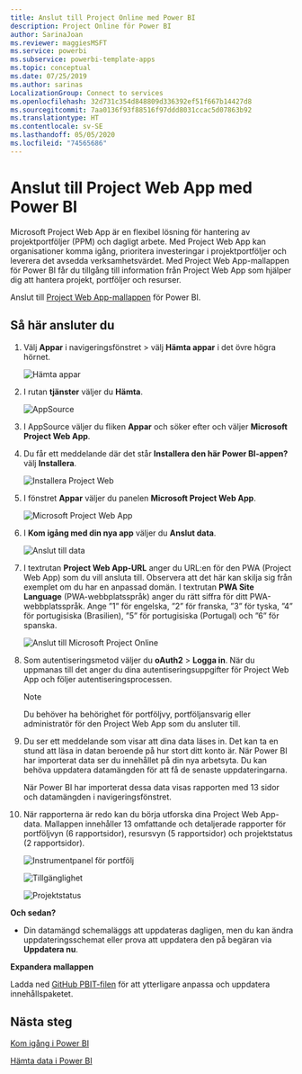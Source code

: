 ```yaml
---
title: Anslut till Project Online med Power BI
description: Project Online för Power BI
author: SarinaJoan
ms.reviewer: maggiesMSFT
ms.service: powerbi
ms.subservice: powerbi-template-apps
ms.topic: conceptual
ms.date: 07/25/2019
ms.author: sarinas
LocalizationGroup: Connect to services
ms.openlocfilehash: 32d731c354d848809d336392ef51f667b14427d8
ms.sourcegitcommit: 7aa0136f93f88516f97ddd8031ccac5d07863b92
ms.translationtype: HT
ms.contentlocale: sv-SE
ms.lasthandoff: 05/05/2020
ms.locfileid: "74565686"
---
```

# <a name="connect-to-project-web-app-with-power-bi"></a>Anslut till Project Web App med Power BI
Microsoft Project Web App är en flexibel lösning för hantering av projektportföljer (PPM) och dagligt arbete. Med Project Web App kan organisationer komma igång, prioritera investeringar i projektportföljer och leverera det avsedda verksamhetsvärdet. Med Project Web App-mallappen för Power BI får du tillgång till information från Project Web App som hjälper dig att hantera projekt, portföljer och resurser.

Anslut till [Project Web App-mallappen](https://appsource.microsoft.com/product/power-bi/pbi_msprojectonline.pbi-microsoftprojectwebapp) för Power BI.

## <a name="how-to-connect"></a>Så här ansluter du

1. Välj **Appar** i navigeringsfönstret > välj **Hämta appar** i det övre högra hörnet.

    ![Hämta appar](media/service-connect-to-project-online/GetApps.png)

2. I rutan **tjänster** väljer du **Hämta**.
   
   ![AppSource](media/service-connect-to-project-online/AppSource.png)
3. I AppSource väljer du fliken **Appar** och söker efter och väljer **Microsoft Project Web App**.
   
4. Du får ett meddelande där det står **Installera den här Power BI-appen?** välj **Installera**. 

   ![Installera Project Web](media/service-connect-to-project-online/ProjectTile.png)
5. I fönstret **Appar** väljer du panelen **Microsoft Project Web App**. 
   
   ![Microsoft Project Web App](media/service-connect-to-project-online/getstarted.png)
6. I **Kom igång med din nya app** väljer du **Anslut data**.
   
   ![Anslut till data](media/service-connect-to-project-online/mproject.png)
7. I textrutan **Project Web App-URL** anger du URL:en för den PWA (Project Web App) som du vill ansluta till.  Observera att det här kan skilja sig från exemplet om du har en anpassad domän. I textrutan **PWA Site Language** (PWA-webbplatsspråk) anger du rätt siffra för ditt PWA-webbplatsspråk. Ange ”1” för engelska, ”2” för franska, ”3” för tyska, ”4” för portugisiska (Brasilien), ”5” för portugisiska (Portugal) och ”6” för spanska. 
   
   ![Anslut till Microsoft Project Online](media/service-connect-to-project-online/params.png)
8. Som autentiseringsmetod väljer du **oAuth2** \> **Logga in**. När du uppmanas till det anger du dina autentiseringsuppgifter för Project Web App och följer autentiseringsprocessen.

    > [!NOTE]
    > Du behöver ha behörighet för portföljvy, portföljansvarig eller administratör för den Project Web App som du ansluter till.

9. Du ser ett meddelande som visar att dina data läses in. Det kan ta en stund att läsa in datan beroende på hur stort ditt konto är. När Power BI har importerat data ser du innehållet på din nya arbetsyta. Du kan behöva uppdatera datamängden för att få de senaste uppdateringarna. 

    När Power BI har importerat dessa data visas rapporten med 13 sidor och datamängden i navigeringsfönstret. 

10. När rapporterna är redo kan du börja utforska dina Project Web App-data. Mallappen innehåller 13 omfattande och detaljerade rapporter för portföljvyn (6 rapportsidor), resursvyn (5 rapportsidor) och projektstatus (2 rapportsidor). 

    ![Instrumentpanel för portfölj](media/service-connect-to-project-online/report1.png)
   
    ![Tillgänglighet](media/service-connect-to-project-online/report3.png)
   
    ![Projektstatus](media/service-connect-to-project-online/report2.png)

**Och sedan?**

* Din datamängd schemaläggs att uppdateras dagligen, men du kan ändra uppdateringsschemat eller prova att uppdatera den på begäran via **Uppdatera nu**.

**Expandera mallappen**

Ladda ned [GitHub PBIT-filen](https://github.com/OfficeDev/Project-Power-BI-Content-Packs) för att ytterligare anpassa och uppdatera innehållspaketet.

## <a name="next-steps"></a>Nästa steg
[Kom igång i Power BI](service-get-started.md)

[Hämta data i Power BI](service-get-data.md)

